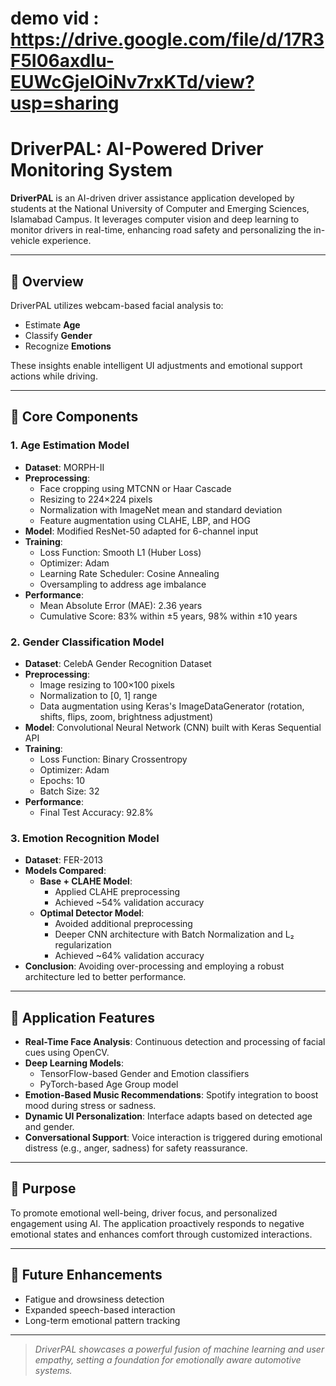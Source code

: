 # demo vid : https://drive.google.com/file/d/17R3F5I06axdIu-EUWcGjeIOiNv7rxKTd/view?usp=sharing
# DriverPAL: AI-Powered Driver Monitoring System

**DriverPAL** is an AI-driven driver assistance application developed by students at the National University of Computer and Emerging Sciences, Islamabad Campus. It leverages computer vision and deep learning to monitor drivers in real-time, enhancing road safety and personalizing the in-vehicle experience.

---

## 🚗 Overview

DriverPAL utilizes webcam-based facial analysis to:

- Estimate **Age**
- Classify **Gender**
- Recognize **Emotions**

These insights enable intelligent UI adjustments and emotional support actions while driving.

---

## 🧠 Core Components

### 1. Age Estimation Model

- **Dataset**: MORPH-II  
- **Preprocessing**:
  - Face cropping using MTCNN or Haar Cascade
  - Resizing to 224×224 pixels
  - Normalization with ImageNet mean and standard deviation
  - Feature augmentation using CLAHE, LBP, and HOG
- **Model**: Modified ResNet-50 adapted for 6-channel input
- **Training**:
  - Loss Function: Smooth L1 (Huber Loss)
  - Optimizer: Adam
  - Learning Rate Scheduler: Cosine Annealing
  - Oversampling to address age imbalance
- **Performance**:
  - Mean Absolute Error (MAE): 2.36 years
  - Cumulative Score: 83% within ±5 years, 98% within ±10 years

### 2. Gender Classification Model

- **Dataset**: CelebA Gender Recognition Dataset  
- **Preprocessing**:
  - Image resizing to 100×100 pixels
  - Normalization to [0, 1] range
  - Data augmentation using Keras's ImageDataGenerator (rotation, shifts, flips, zoom, brightness adjustment)
- **Model**: Convolutional Neural Network (CNN) built with Keras Sequential API
- **Training**:
  - Loss Function: Binary Crossentropy
  - Optimizer: Adam
  - Epochs: 10
  - Batch Size: 32
- **Performance**:
  - Final Test Accuracy: 92.8%

### 3. Emotion Recognition Model

- **Dataset**: FER-2013  
- **Models Compared**:
  - **Base + CLAHE Model**:
    - Applied CLAHE preprocessing
    - Achieved ~54% validation accuracy
  - **Optimal Detector Model**:
    - Avoided additional preprocessing
    - Deeper CNN architecture with Batch Normalization and L₂ regularization
    - Achieved ~64% validation accuracy
- **Conclusion**: Avoiding over-processing and employing a robust architecture led to better performance.

---

## 🚀 Application Features

- **Real-Time Face Analysis**: Continuous detection and processing of facial cues using OpenCV.
- **Deep Learning Models**:
  - TensorFlow-based Gender and Emotion classifiers
  - PyTorch-based Age Group model
- **Emotion-Based Music Recommendations**: Spotify integration to boost mood during stress or sadness.
- **Dynamic UI Personalization**: Interface adapts based on detected age and gender.
- **Conversational Support**: Voice interaction is triggered during emotional distress (e.g., anger, sadness) for safety reassurance.

---

## 🎯 Purpose

To promote emotional well-being, driver focus, and personalized engagement using AI. The application proactively responds to negative emotional states and enhances comfort through customized interactions.

---

## 🔮 Future Enhancements

- Fatigue and drowsiness detection  
- Expanded speech-based interaction  
- Long-term emotional pattern tracking


---

> *DriverPAL showcases a powerful fusion of machine learning and user empathy, setting a foundation for emotionally aware automotive systems.*
